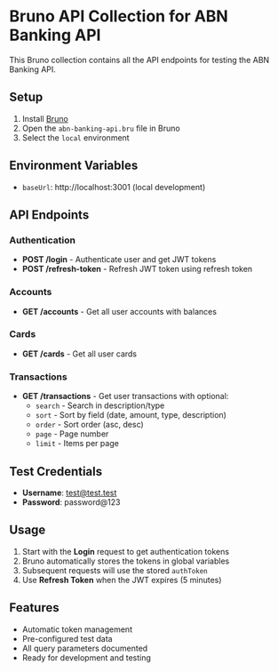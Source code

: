 # Bruno API Collection for ABN Banking API

This Bruno collection contains all the API endpoints for testing the ABN Banking API.

## Setup

1. Install [Bruno](https://www.usebruno.com/)
2. Open the `abn-banking-api.bru` file in Bruno
3. Select the `local` environment

## Environment Variables

- `baseUrl`: http://localhost:3001 (local development)

## API Endpoints

### Authentication

- **POST /login** - Authenticate user and get JWT tokens
- **POST /refresh-token** - Refresh JWT token using refresh token

### Accounts

- **GET /accounts** - Get all user accounts with balances

### Cards

- **GET /cards** - Get all user cards

### Transactions

- **GET /transactions** - Get user transactions with optional:
  - `search` - Search in description/type
  - `sort` - Sort by field (date, amount, type, description)
  - `order` - Sort order (asc, desc)
  - `page` - Page number
  - `limit` - Items per page

## Test Credentials

- **Username**: test@test.test
- **Password**: password@123

## Usage

1. Start with the **Login** request to get authentication tokens
2. Bruno automatically stores the tokens in global variables
3. Subsequent requests will use the stored `authToken`
4. Use **Refresh Token** when the JWT expires (5 minutes)

## Features

- Automatic token management
- Pre-configured test data
- All query parameters documented
- Ready for development and testing
